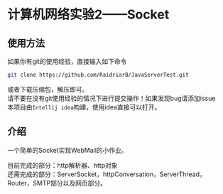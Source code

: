 # 计算机网络实验2——Socket

## 使用方法
如果你有git的使用经验，直接输入如下命令
```bash
git clone https://github.com/RaidriarB/JavaServerTest.git
```
或者下载压缩包，解压即可。  
请不要在没有git使用经验的情况下进行提交操作！如果发现bug请添加issue  
本项目由`Intellij idea`构建，使用idea直接可以打开。

## 介绍
一个简单的Socket实现WebMail的小作业。
  
目前完成的部分：http解析器、http对象  
还需完成的部分：ServerSocket，httpConversation，ServerThread，Router，SMTP部分以及网页部分。